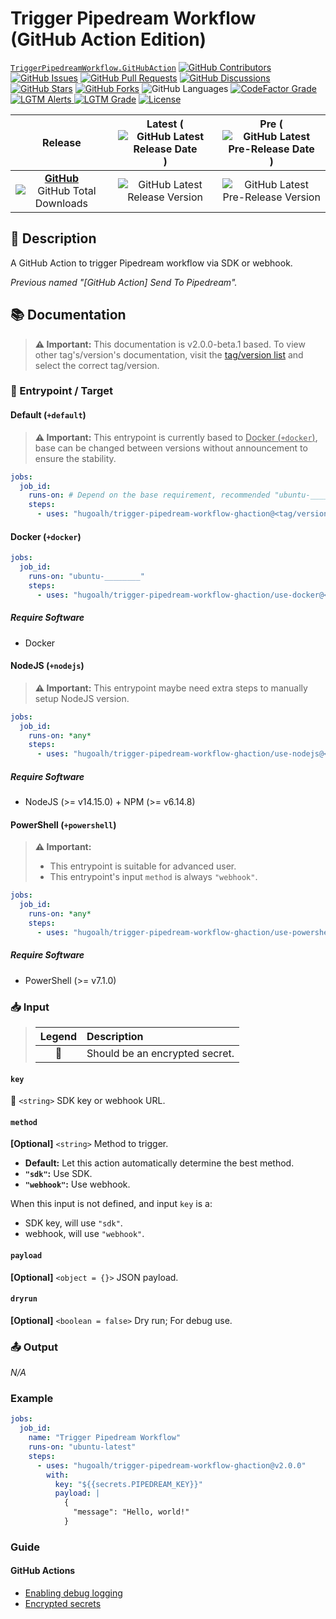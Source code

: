 # Trigger Pipedream Workflow (GitHub Action Edition)

[`TriggerPipedreamWorkflow.GitHubAction`](https://github.com/hugoalh/trigger-pipedream-workflow-ghaction)
[![GitHub Contributors](https://img.shields.io/github/contributors/hugoalh/trigger-pipedream-workflow-ghaction?label=Contributors&logo=github&logoColor=ffffff&style=flat-square)](https://github.com/hugoalh/trigger-pipedream-workflow-ghaction/graphs/contributors)
[![GitHub Issues](https://img.shields.io/github/issues-raw/hugoalh/trigger-pipedream-workflow-ghaction?label=Issues&logo=github&logoColor=ffffff&style=flat-square)](https://github.com/hugoalh/trigger-pipedream-workflow-ghaction/issues)
[![GitHub Pull Requests](https://img.shields.io/github/issues-pr-raw/hugoalh/trigger-pipedream-workflow-ghaction?label=Pull%20Requests&logo=github&logoColor=ffffff&style=flat-square)](https://github.com/hugoalh/trigger-pipedream-workflow-ghaction/pulls)
[![GitHub Discussions](https://img.shields.io/github/discussions/hugoalh/trigger-pipedream-workflow-ghaction?label=Discussions&logo=github&logoColor=ffffff&style=flat-square)](https://github.com/hugoalh/trigger-pipedream-workflow-ghaction/discussions)
[![GitHub Stars](https://img.shields.io/github/stars/hugoalh/trigger-pipedream-workflow-ghaction?label=Stars&logo=github&logoColor=ffffff&style=flat-square)](https://github.com/hugoalh/trigger-pipedream-workflow-ghaction/stargazers)
[![GitHub Forks](https://img.shields.io/github/forks/hugoalh/trigger-pipedream-workflow-ghaction?label=Forks&logo=github&logoColor=ffffff&style=flat-square)](https://github.com/hugoalh/trigger-pipedream-workflow-ghaction/network/members)
![GitHub Languages](https://img.shields.io/github/languages/count/hugoalh/trigger-pipedream-workflow-ghaction?label=Languages&logo=github&logoColor=ffffff&style=flat-square)
[![CodeFactor Grade](https://img.shields.io/codefactor/grade/github/hugoalh/trigger-pipedream-workflow-ghaction?label=Grade&logo=codefactor&logoColor=ffffff&style=flat-square)](https://www.codefactor.io/repository/github/hugoalh/trigger-pipedream-workflow-ghaction)
[![LGTM Alerts](https://img.shields.io/lgtm/alerts/g/hugoalh/trigger-pipedream-workflow-ghaction?label=Alerts&logo=lgtm&logoColor=ffffff&style=flat-square)
![LGTM Grade](https://img.shields.io/lgtm/grade/javascript/g/hugoalh/trigger-pipedream-workflow-ghaction?label=Grade&logo=lgtm&logoColor=ffffff&style=flat-square)](https://lgtm.com/projects/g/hugoalh/trigger-pipedream-workflow-ghaction)
[![License](https://img.shields.io/static/v1?label=License&message=MIT&color=brightgreen&style=flat-square)](./LICENSE.md)

| **Release** | **Latest** (![GitHub Latest Release Date](https://img.shields.io/github/release-date/hugoalh/trigger-pipedream-workflow-ghaction?label=%20&style=flat-square)) | **Pre** (![GitHub Latest Pre-Release Date](https://img.shields.io/github/release-date-pre/hugoalh/trigger-pipedream-workflow-ghaction?label=%20&style=flat-square)) |
|:-:|:-:|:-:|
| [**GitHub**](https://github.com/hugoalh/trigger-pipedream-workflow-ghaction/releases) ![GitHub Total Downloads](https://img.shields.io/github/downloads/hugoalh/trigger-pipedream-workflow-ghaction/total?label=%20&style=flat-square) | ![GitHub Latest Release Version](https://img.shields.io/github/release/hugoalh/trigger-pipedream-workflow-ghaction?sort=semver&label=%20&style=flat-square) | ![GitHub Latest Pre-Release Version](https://img.shields.io/github/release/hugoalh/trigger-pipedream-workflow-ghaction?include_prereleases&sort=semver&label=%20&style=flat-square) |

## 📝 Description

A GitHub Action to trigger Pipedream workflow via SDK or webhook.

*Previous named "\[GitHub Action\] Send To Pipedream".*

## 📚 Documentation

> **⚠ Important:** This documentation is v2.0.0-beta.1 based. To view other tag's/version's documentation, visit the [tag/version list](https://github.com/hugoalh/trigger-pipedream-workflow-ghaction/tags) and select the correct tag/version.

### 🎯 Entrypoint / Target

#### Default (`+default`)

> **⚠ Important:** This entrypoint is currently based to <u>Docker (`+docker`)</u>, base can be changed between versions without announcement to ensure the stability.

```yml
jobs:
  job_id:
    runs-on: # Depend on the base requirement, recommended "ubuntu-________"
    steps:
      - uses: "hugoalh/trigger-pipedream-workflow-ghaction@<tag/version>"
```

#### Docker (`+docker`)

```yml
jobs:
  job_id:
    runs-on: "ubuntu-________"
    steps:
      - uses: "hugoalh/trigger-pipedream-workflow-ghaction/use-docker@<tag/version>"
```

##### Require Software

- Docker

#### NodeJS (`+nodejs`)

> **⚠ Important:** This entrypoint maybe need extra steps to manually setup NodeJS version.

```yml
jobs:
  job_id:
    runs-on: *any*
    steps:
      - uses: "hugoalh/trigger-pipedream-workflow-ghaction/use-nodejs@<tag/version>"
```

##### Require Software

- NodeJS (>= v14.15.0) + NPM (>= v6.14.8)

#### PowerShell (`+powershell`)

> **⚠ Important:**
> - This entrypoint is suitable for advanced user.
> - This entrypoint's input `method` is always `"webhook"`.

```yml
jobs:
  job_id:
    runs-on: *any*
    steps:
      - uses: "hugoalh/trigger-pipedream-workflow-ghaction/use-powershell@<tag/version>"
```

##### Require Software

- PowerShell (>= v7.1.0)

### 📥 Input

> | **Legend** | **Description** |
> |:-:|:--|
> | 🔐 | Should be an encrypted secret. |

#### `key`

**🔐** `<string>` SDK key or webhook URL.

#### `method`

**\[Optional\]** `<string>` Method to trigger.
- **Default:** Let this action automatically determine the best method.
- **`"sdk"`:** Use SDK.
- **`"webhook"`:** Use webhook.

When this input is not defined, and input `key` is a:
- SDK key, will use `"sdk"`.
- webhook, will use `"webhook"`.

#### `payload`

**\[Optional\]** `<object = {}>` JSON payload.

#### `dryrun`

**\[Optional\]** `<boolean = false>` Dry run; For debug use.

### 📤 Output

*N/A*

### Example

```yml
jobs:
  job_id:
    name: "Trigger Pipedream Workflow"
    runs-on: "ubuntu-latest"
    steps:
      - uses: "hugoalh/trigger-pipedream-workflow-ghaction@v2.0.0"
        with:
          key: "${{secrets.PIPEDREAM_KEY}}"
          payload: |
            {
              "message": "Hello, world!"
            }
```

### Guide

#### GitHub Actions

- [Enabling debug logging](https://docs.github.com/en/actions/managing-workflow-runs/enabling-debug-logging)
- [Encrypted secrets](https://docs.github.com/en/actions/reference/encrypted-secrets)
